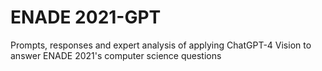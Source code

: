 # ENADE 2021-GPT
Prompts, responses and expert analysis of applying ChatGPT-4 Vision to answer ENADE 2021's computer science questions
